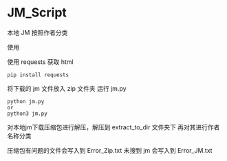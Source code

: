 # JM_Script
本地 JM 按照作者分类

使用

使用 requests 获取 html
```shell
pip install requests
```

将下载的 jm 文件放入 zip 文件夹
运行 jm.py

``` shell
python jm.py
or
python3 jm.py
```

对本地jm下载压缩包进行解压，解压到 extract_to_dir 文件夹下
再对其进行作者名称分类

压缩包有问题的文件会写入到 Error_Zip.txt
未搜到 jm 会写入到 Error_JM.txt



